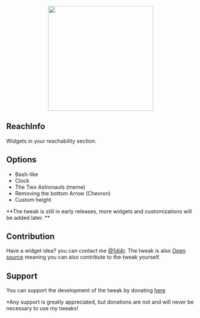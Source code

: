 <p align="center">
  <img height="280" src="https://raw.githubusercontent.com/1DI4R/ReachInfo/master/ScreenShots/ReachInfo-banner.png?token=AHVDJHTNMUHSOHXJV6O3LWS7EMBGK">
</p>

## ReachInfo
Widgets in your reachability section.

## Options
* Bash-like
* Clock
* The Two Astronauts (meme)
* Removing the bottom Arrow (Chevron)
* Custom height

**The tweak is still in early releases, more widgets and customizations will be added later.
**

## Contribution
Have a widget idea? you can contact me [@1di4r](http://twitter.com/1di4r).
The tweak is also [Open source](http://github.com/1di4r/ReachInfo) meaning you can also contribute to the tweak yourself.

## Support
You can support the development of the tweak by donating [here](http://http://paypal.me/01di4r)

*Any support is greatly appreciated, but donations are not and will never be necessary to use my tweaks!
